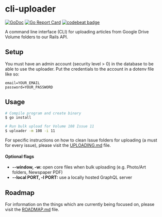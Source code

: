 # cli-uploader

[![GoDoc](https://godoc.org/github.com/stuyspec/uploader?status.svg)](https://godoc.org/github.com/stuyspec/uploader)
[![Go Report Card](https://goreportcard.com/badge/github.com/stuyspec/uploader)](https://goreportcard.com/report/github.com/stuyspec/uploader)
[![codebeat badge](https://codebeat.co/badges/1b7c5b89-9c46-4267-a7bc-f29017c5138a)](https://codebeat.co/projects/github-com-stuyspec-uploader-master)

A command line interface (CLI) for uploading articles from Google Drive Volume folders to our Rails API.

## Setup

You must have an admin account (security level > 0) in the database to be able to use the uploader. Put the credentials to the account in a dotenv file like so:
```
email=YOUR_EMAIL
password=YOUR_PASSWORD
```

## Usage

```sh
# Compile program and create binary
$ go install

# Run bulk upload for Volume 108 Issue 11
$ uploader -m 108 -i 11
```

For specific instructions on how to clean Issue folders for uploading (a must for every issue), please visit the [UPLOADING.md](UPLOADING.md) file.

#### Optional flags
- **--window, -w:** open core files when bulk uploading (e.g. Photo/Art folders, Newspaper PDF)
- **--local PORT, -l PORT:** use a locally hosted GraphQL server

## Roadmap

For information on the things which are currently being focused on, please visit the [ROADMAP.md](ROADMAP.md) file.
